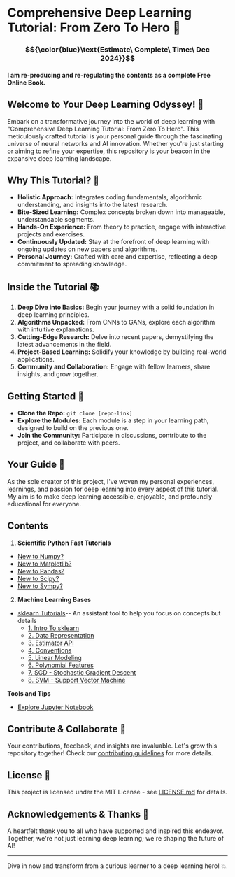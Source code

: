 # Comprehensive Deep Learning Tutorial: From Zero To Hero 🌟
### $${\color{blue}\text{Estimate\ Complete\ Time:\ Dec 2024}}$$

#### I am re-producing and re-regulating the contents as a complete Free Online Book.

## Welcome to Your Deep Learning Odyssey! 🚀

Embark on a transformative journey into the world of deep learning with "Comprehensive Deep Learning Tutorial: From Zero To Hero". This meticulously crafted tutorial is your personal guide through the fascinating universe of neural networks and AI innovation. Whether you're just starting or aiming to refine your expertise, this repository is your beacon in the expansive deep learning landscape.

## Why This Tutorial? 🤔

- **Holistic Approach:** Integrates coding fundamentals, algorithmic understanding, and insights into the latest research.
- **Bite-Sized Learning:** Complex concepts broken down into manageable, understandable segments.
- **Hands-On Experience:** From theory to practice, engage with interactive projects and exercises.
- **Continuously Updated:** Stay at the forefront of deep learning with ongoing updates on new papers and algorithms.
- **Personal Journey:** Crafted with care and expertise, reflecting a deep commitment to spreading knowledge.

## Inside the Tutorial 📚

1. **Deep Dive into Basics:** Begin your journey with a solid foundation in deep learning principles.
2. **Algorithms Unpacked:** From CNNs to GANs, explore each algorithm with intuitive explanations.
3. **Cutting-Edge Research:** Delve into recent papers, demystifying the latest advancements in the field.
4. **Project-Based Learning:** Solidify your knowledge by building real-world applications.
5. **Community and Collaboration:** Engage with fellow learners, share insights, and grow together.

## Getting Started 🌱

- **Clone the Repo:** `git clone [repo-link]`
- **Explore the Modules:** Each module is a step in your learning path, designed to build on the previous one.
- **Join the Community:** Participate in discussions, contribute to the project, and collaborate with peers.

## Your Guide 🧭

As the sole creator of this project, I've woven my personal experiences, learnings, and passion for deep learning into every aspect of this tutorial. My aim is to make deep learning accessible, enjoyable, and profoundly educational for everyone.

## Contents
1. **Scientific Python Fast Tutorials**
  - [New to Numpy?](https://github.com/PeiranLi0930/Comprehensive_DL_Tutor/blob/main/ScientificPy/NumpyTutorial.ipynb)
  - [New to Matplotlib?](https://github.com/PeiranLi0930/Comprehensive_DL_Tutor/blob/main/ScientificPy/MatplotlibTutorial.ipynb)
  - [New to Pandas?](https://github.com/PeiranLi0930/Comprehensive_DL_Tutor/blob/main/ScientificPy/PandasTutorial.ipynb)
  - [New to Scipy?](https://github.com/PeiranLi0930/Comprehensive_DL_Tutor/blob/main/ScientificPy/ScipyTutorial.ipynb)
  - [New to Sympy?](https://github.com/PeiranLi0930/Comprehensive_DL_Tutor/blob/main/ScientificPy/SympyTutorial.ipynb)
2. **Machine Learning Bases**
  - [sklearn Tutorials](https://github.com/PeiranLi0930/Comprehensive_DL_Tutor/blob/main/sclearn_tutorial/1.%20Intro%20To%20sclearn.ipynb)-- An assistant tool to help you focus on concepts but details
    - [1. Intro To sklearn](https://github.com/PeiranLi0930/Comprehensive_DL_Tutor/blob/main/sklearn_tutorial/1.%20Intro%20To%20sklearn.ipynb)
    - [2. Data Representation](https://github.com/PeiranLi0930/Comprehensive_DL_Tutor/blob/main/sklearn_tutorial/2.%20Data%20Representation.ipynb)
    - [3. Estimator API](https://github.com/PeiranLi0930/Comprehensive_DL_Tutor/blob/main/sklearn_tutorial/3.%20Estimator%20API.ipynb)
    - [4. Conventions](https://github.com/PeiranLi0930/Comprehensive_DL_Tutor/blob/main/sklearn_tutorial/4.%20Conventions.ipynb)
    - [5. Linear Modeling](https://github.com/PeiranLi0930/Comprehensive_DL_Tutor/blob/main/sklearn_tutorial/5.%20Linear%20Modeling.ipynb)
    - [6. Polynomial Features](https://github.com/PeiranLi0930/Comprehensive_DL_Tutor/blob/main/sklearn_tutorial/6.%20Polynomial%20Features.ipynb)
    - [7. SGD - Stochastic Gradient Descent](https://github.com/PeiranLi0930/Comprehensive_DL_Tutor/blob/main/sklearn_tutorial/7.%20SGD-Stochastic%20Gradient%20Descent.ipynb)
    - [8. SVM - Support Vector Machine](https://github.com/PeiranLi0930/Comprehensive_DL_Tutor/blob/main/sklearn_tutorial/8.%20SVM%20-%20Support%20Vector%20Machine.ipynb)
   
**Tools and Tips**
- [Explore Jupyter Notebook](https://github.com/PeiranLi0930/Comprehensive_DL_Tutor/blob/main/ScientificPy/TipsForJN.ipynb)

## Contribute & Collaborate 👐

Your contributions, feedback, and insights are invaluable. Let's grow this repository together! Check our [contributing guidelines](CONTRIBUTING_LINK) for more details.

## License 📄

This project is licensed under the MIT License - see [LICENSE.md](https://github.com/PeiranLi0930/Comprehensive_DL_Tutor/blob/main/LICENSE) for details.

## Acknowledgements & Thanks 🙏

A heartfelt thank you to all who have supported and inspired this endeavor. Together, we're not just learning deep learning; we're shaping the future of AI!

---

Dive in now and transform from a curious learner to a deep learning hero! 💥
